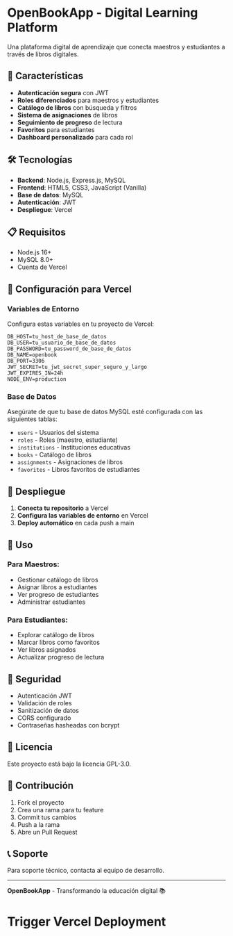 # OpenBookApp - Digital Learning Platform

Una plataforma digital de aprendizaje que conecta maestros y estudiantes a través de libros digitales.

## 🚀 Características

- **Autenticación segura** con JWT
- **Roles diferenciados** para maestros y estudiantes
- **Catálogo de libros** con búsqueda y filtros
- **Sistema de asignaciones** de libros
- **Seguimiento de progreso** de lectura
- **Favoritos** para estudiantes
- **Dashboard personalizado** para cada rol

## 🛠️ Tecnologías

- **Backend**: Node.js, Express.js, MySQL
- **Frontend**: HTML5, CSS3, JavaScript (Vanilla)
- **Base de datos**: MySQL
- **Autenticación**: JWT
- **Despliegue**: Vercel

## 📋 Requisitos

- Node.js 16+
- MySQL 8.0+
- Cuenta de Vercel

## 🔧 Configuración para Vercel

### Variables de Entorno

Configura estas variables en tu proyecto de Vercel:

```env
DB_HOST=tu_host_de_base_de_datos
DB_USER=tu_usuario_de_base_de_datos
DB_PASSWORD=tu_password_de_base_de_datos
DB_NAME=openbook
DB_PORT=3306
JWT_SECRET=tu_jwt_secret_super_seguro_y_largo
JWT_EXPIRES_IN=24h
NODE_ENV=production
```

### Base de Datos

Asegúrate de que tu base de datos MySQL esté configurada con las siguientes tablas:

- `users` - Usuarios del sistema
- `roles` - Roles (maestro, estudiante)
- `institutions` - Instituciones educativas
- `books` - Catálogo de libros
- `assignments` - Asignaciones de libros
- `favorites` - Libros favoritos de estudiantes

## 🚀 Despliegue

1. **Conecta tu repositorio** a Vercel
2. **Configura las variables de entorno** en Vercel
3. **Deploy automático** en cada push a main

## 📱 Uso

### Para Maestros:
- Gestionar catálogo de libros
- Asignar libros a estudiantes
- Ver progreso de estudiantes
- Administrar estudiantes

### Para Estudiantes:
- Explorar catálogo de libros
- Marcar libros como favoritos
- Ver libros asignados
- Actualizar progreso de lectura

## 🔐 Seguridad

- Autenticación JWT
- Validación de roles
- Sanitización de datos
- CORS configurado
- Contraseñas hasheadas con bcrypt

## 📄 Licencia

Este proyecto está bajo la licencia GPL-3.0.

## 👥 Contribución

1. Fork el proyecto
2. Crea una rama para tu feature
3. Commit tus cambios
4. Push a la rama
5. Abre un Pull Request

## 📞 Soporte

Para soporte técnico, contacta al equipo de desarrollo.

---

**OpenBookApp** - Transformando la educación digital 📚
# Trigger Vercel Deployment
